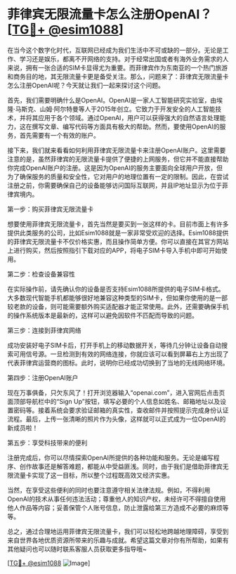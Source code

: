 # 菲律宾无限流量卡怎么注册OpenAI？[[TG💪+ @esim1088](https://t.me/s/esim1088)]

在当今这个数字化时代，互联网已经成为我们生活中不可或缺的一部分。无论是工作、学习还是娱乐，都离不开网络的支持。对于经常出国或者有海外业务需求的人来说，拥有一张合适的SIM卡显得尤为重要。而菲律宾作为东南亚的一个热门旅游和商务目的地，其无限流量卡更是备受关注。那么，问题来了：菲律宾无限流量卡怎么注册OpenAI呢？今天就让我们一起来探讨这个问题。

首先，我们需要明确什么是OpenAI。OpenAI是一家人工智能研究实验室，由埃隆·马斯克、山姆·阿尔特曼等人于2015年创立。它致力于开发安全的人工智能技术，并将其应用于各个领域。通过OpenAI，用户可以获得强大的自然语言处理能力，这在撰写文章、编写代码等方面具有极大的帮助。然而，要使用OpenAI的服务，首先需要有一个有效的账户。

接下来，我们就来看看如何利用菲律宾无限流量卡来注册OpenAI账户。这里需要注意的是，虽然菲律宾的无限流量卡提供了便捷的上网服务，但它并不能直接帮助你完成OpenAI账户的注册。这是因为OpenAI的服务主要面向全球用户开放，但为了确保服务的质量和安全性，它对用户的地理位置有一定的限制。因此，在尝试注册之前，你需要确保自己的设备能够访问国际互联网，并且IP地址显示为位于菲律宾境内。

第一步：购买菲律宾无限流量卡

想要使用菲律宾无限流量卡，首先当然是要买到一张这样的卡。目前市面上有许多提供此类服务的公司，比如Esim1088就是一家非常受欢迎的选择。Esim1088提供的菲律宾无限流量卡不仅价格实惠，而且操作简单方便。你可以直接在其官方网站上进行购买，然后按照指引下载对应的APP，将电子SIM卡导入手机中即可开始使用。

第二步：检查设备兼容性

在实际操作前，请先确认你的设备是否支持Esim1088所提供的电子SIM卡格式。大多数现代智能手机都能够很好地兼容这种类型的SIM卡，但如果你使用的是一部较老款的设备，则可能需要额外购买适配器才能正常使用。此外，还需要确保手机的操作系统版本是最新的，这样可以避免因软件不匹配而导致的问题。

第三步：连接到菲律宾网络

成功安装好电子SIM卡后，打开手机上的移动数据开关，等待几分钟让设备自动搜索可用信号源。一旦检测到有效的网络连接，你就应该可以看到屏幕右上方出现了代表菲律宾运营商的图标。此时，说明你已经成功切换到了当地的无线网络环境。

第四步：注册OpenAI账户

现在万事俱备，只欠东风了！打开浏览器输入“openai.com”，进入官网后点击页面顶部导航栏中的“Sign Up”按钮，填写必要的个人信息如姓名、邮箱地址以及设置密码等。接着系统会要求验证邮箱的真实性，查收邮件并按照提示完成身份认证流程。最后，上传一张清晰的照片作为头像，这样就可以正式成为一位OpenAI的新成员啦！

第五步：享受科技带来的便利

注册完成后，你可以尽情探索OpenAI所提供的各种功能和服务。无论是编写程序、创作故事还是解答难题，都能从中受益匪浅。同时，由于我们是借助菲律宾无限流量卡实现了这一目标，所以整个过程既高效又经济实惠。

当然，在享受这些便利的同时也要注意遵守相关法律法规。例如，不得利用OpenAI的技术从事任何违法活动；尊重他人的知识产权，未经许可不得擅自使用他人作品等内容；妥善保管个人账号信息，防止泄露给第三方造成不必要的麻烦等等。

总之，通过合理地运用菲律宾无限流量卡，我们可以轻松地跨越地理障碍，享受到来自世界各地优质资源所带来的乐趣与成就。希望这篇文章对你有所帮助，如果有其他疑问也可以随时联系客服人员获取更多指导哦~

[[TG💪+ @esim1088](https://t.me/s/esim1088) ![Image](https://i.postimg.cc/4NQfJmqS/Snipaste-2025-05-13-00-14-12.png)]